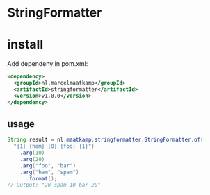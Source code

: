 # StringFormatter

# install

Add dependeny in pom.xml:

```xml
<dependency>
  <groupId>nl.marcelmaatkamp</groupId>
  <artifactId>stringformatter</artifactId>
  <version>v1.0.0</version>
</dependency>
```

## usage

```java
String result = nl.maatkamp.stringformatter.StringFormatter.of(
  "{1} {ham} {0} {foo} {1}")
    .arg(10)
    .arg(20)
    .arg("foo", "bar")
    .arg("ham", "spam")
      .format();
// Output: "20 spam 10 bar 20"
```
